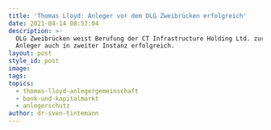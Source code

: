 ```yaml
---
title: 'Thomas Lloyd: Anleger vor dem OLG Zweibrücken erfolgreich'
date: 2021-04-14 08:57:04
description: >-
  OLG Zweibrücken weist Berufung der CT Infrastructure Holding Ltd. zurück.
  Anleger auch in zweiter Instanz erfolgreich.
layout: post
style_id: post
image:
tags:
topics:
  - thomas-lloyd-anlegergemeinschaft
  - bank-und-kapitalmarkt
  - anlegerschutz
author: dr-sven-tintemann
---
```

